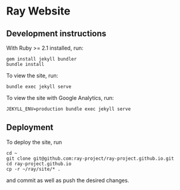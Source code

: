 # Ray Website

## Development instructions

With Ruby >= 2.1 installed, run:

```
gem install jekyll bundler
bundle install
```

To view the site, run:

```
bundle exec jekyll serve
```

To view the site with Google Analytics, run:

```
JEKYLL_ENV=production bundle exec jekyll serve
```

## Deployment

To deploy the site, run

```
cd ~
git clone git@github.com:ray-project/ray-project.github.io.git
cd ray-project.github.io
cp -r ~/ray/site/* .
```

and commit as well as push the desired changes.
